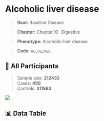 # Alcoholic liver disease

> **Root:** Baseline Disease  

> **Chapter:** Chapter XI- Digestive  

> **Phenotype:** Alcoholic liver disease  

> **Code:** `ALCOLIVER`

## 🧪 All Participants  
> Sample size: **212433**  
> Cases: **450**  
> Controls: **211983**
<img src="/Sensitive/Figures/ALL/Incidence/ALCOLIVER.png"/>

## 📊 Data Table
<CsvTableMRF src="/Sensitive/Data/ALL/Incidence/COX_ALCOLIVER.csv"/>

